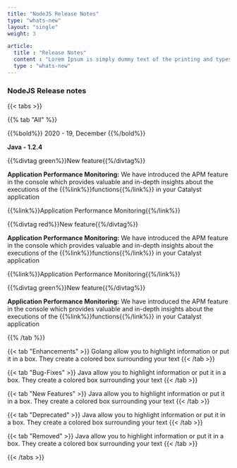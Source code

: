 ```yaml
---
title: "NodeJS Release Notes"
type: "whats-new"
layout: "single"
weight: 3

article:
  title : "Release Notes"
  content : "Lorem Ipsum is simply dummy text of the printing and typesetting industry. <br> lorem Ipsum has been the industry’s standard dummy text"
  type : "whats-new"
---
```


### NodeJS Release notes

{{< tabs >}}

{{% tab "All" %}} 

{{%bold%}}
2020 - 19, December
{{%/bold%}}

**Java - 1.2.4**

{{%divtag green%}}New feature{{%/divtag%}}

**Application Performance Monitoring:** We have introduced the APM feature in the console which provides valuable and in-depth insights about the executions of the {{%link%}}functions{{%/link%}} in your Catalyst application

{{%link%}}Application Performance Monitoring{{%/link%}}

{{%divtag red%}}New feature{{%/divtag%}}

**Application Performance Monitoring:** We have introduced the APM feature in the console which provides valuable and in-depth insights about the executions of the {{%link%}}functions{{%/link%}} in your Catalyst application

{{%link%}}Application Performance Monitoring{{%/link%}}

{{%divtag green%}}New feature{{%/divtag%}}

**Application Performance Monitoring:** We have introduced the APM feature in the console which provides valuable and in-depth insights about the executions of the {{%link%}}functions{{%/link%}} in your Catalyst application


{{% /tab %}}

{{< tab "Enhancements" >}} 
Golang allow you to highlight information or put it in a box. They create a colored box surrounding your text
{{< /tab >}}

{{< tab "Bug-Fixes" >}} 
Java allow you to highlight information or put it in a box. They create a colored box surrounding your text
{{< /tab >}}

{{< tab "New Features" >}} 
Java allow you to highlight information or put it in a box. They create a colored box surrounding your text
{{< /tab >}}

{{< tab "Deprecated" >}} 
Java allow you to highlight information or put it in a box. They create a colored box surrounding your text
{{< /tab >}}

{{< tab "Removed" >}} 
Java allow you to highlight information or put it in a box. They create a colored box surrounding your text
{{< /tab >}}

{{< /tabs >}}